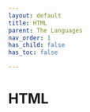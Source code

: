 ```yaml
---
layout: default
title: HTML
parent: The Languages
nav_order: 1
has_child: false
has_toc: false

---
```


# HTML